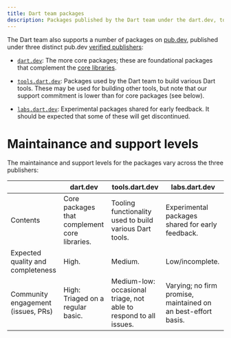```yaml
---
title: Dart team packages
description: Packages published by the Dart team under the dart.dev, tools.dart.dev, and labs.dart.dev publishers.
---
```


The Dart team also supports a number of packages on [pub.dev]({{site.pub-pkg}}),
published under three distinct pub.dev [verified publishers](/tools/pub/verified-publishers):

  * [`dart.dev`]({{site.pub-pkg}}/publishers/dart.dev/packages):
    The more core packages; these are foundational packages
    that complement the [core libraries](/guides/libraries).

  * [`tools.dart.dev`]({{site.pub-pkg}}/publishers/tools.dart.dev/packages):
    Packages used by the Dart team to build various Dart tools. These may be used for 
    building other tools, but note that our support commitment is lower than for core packages (see below).

  * [`labs.dart.dev`]({{site.pub-pkg}}/publishers/labs.dart.dev/packages):
    Experimental packages shared for early feedback.
    It should be expected that some of these will get discontinued.

# Maintainance and support levels

The maintainance and support levels for the packages vary across the three publishers:

|                                    | dart.dev                                      | tools.dart.dev                                                    | labs.dart.dev                                                 |
|------------------------------------|-----------------------------------------------|-------------------------------------------------------------------|---------------------------------------------------------------|
| Contents                           | Core packages that complement core libraries. | Tooling functionality used to build various Dart tools.           | Experimental packages shared for early feedback.              |
| Expected quality and completeness  | High.                                         | Medium.                                                           | Low/incomplete.                                               |
| Community engagement (issues, PRs) | High: Triaged on a regular basic.             | Medium-low: occasional triage, not able to respond to all issues. | Varying; no firm promise, maintained on an best-effort basis. |
